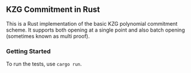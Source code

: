 ## KZG Commitment in Rust

This is a Rust implementation of the basic KZG polynomial commitment scheme. It supports both opening at a single point and also batch opening (sometimes known as multi proof).

### Getting Started

To run the tests, use `cargo run`.